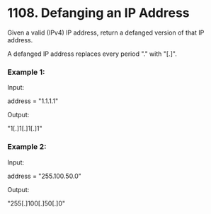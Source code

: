 # 1108. Defanging an IP Address

Given a valid (IPv4) IP address, return a defanged version of that IP address.

A defanged IP address replaces every period "." with "[.]".

### Example 1:

Input:

address = "1.1.1.1"

Output:

"1[.]1[.]1[.]1"

### Example 2:

Input:

address = "255.100.50.0"

Output:

"255[.]100[.]50[.]0"